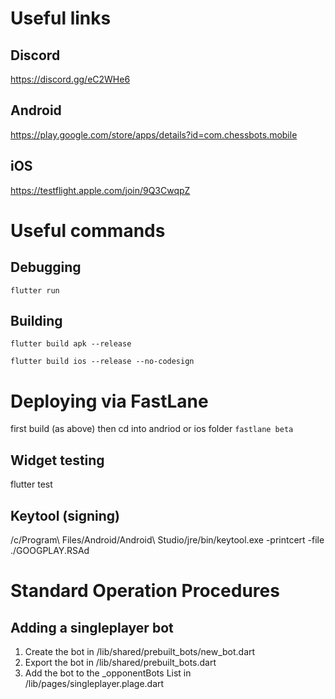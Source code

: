 # Useful links

## Discord
https://discord.gg/eC2WHe6

## Android
https://play.google.com/store/apps/details?id=com.chessbots.mobile

## iOS
https://testflight.apple.com/join/9Q3CwqpZ

# Useful commands

## Debugging
```flutter run```

## Building
```flutter build apk --release```

```flutter build ios --release --no-codesign```

# Deploying via FastLane
first build (as above) then cd into andriod or ios folder
```fastlane beta```

## Widget testing
flutter test

## Keytool (signing)
/c/Program\ Files/Android/Android\ Studio/jre/bin/keytool.exe -printcert -file ./GOOGPLAY.RSAd

# Standard Operation Procedures 

## Adding a singleplayer bot

1. Create the bot in /lib/shared/prebuilt_bots/new_bot.dart
1. Export the bot in /lib/shared/prebuilt_bots.dart
1. Add the bot to the _opponentBots List in /lib/pages/singleplayer.plage.dart

